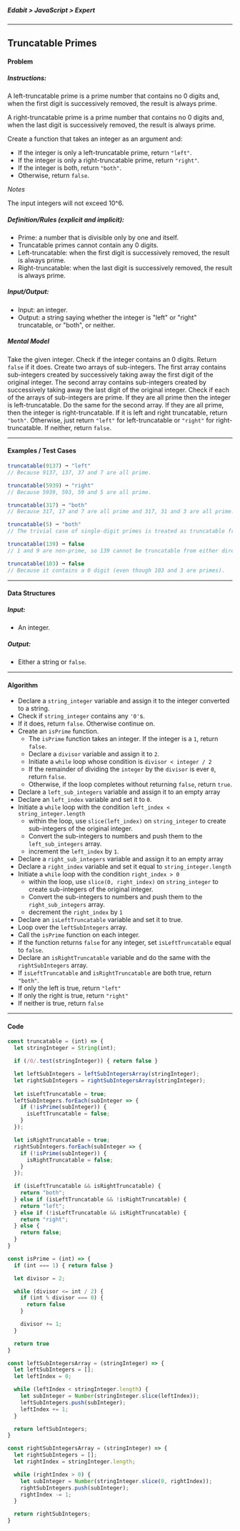 ##### Edabit > JavaScript > Expert

---

## Truncatable Primes

#### Problem

##### Instructions:

A left-truncatable prime is a prime number that contains no 0 digits and, when the first digit is successively removed, the result is always prime.

A right-truncatable prime is a prime number that contains no 0 digits and, when the last digit is successively removed, the result is always prime.

Create a function that takes an integer as an argument and:

- If the integer is only a left-truncatable prime, return `"left"`.
- If the integer is only a right-truncatable prime, return `"right"`.
- If the integer is both, return `"both"`.
- Otherwise, return `false`.

_Notes_

The input integers will not exceed 10^6.

##### Definition/Rules (explicit and implicit):

* Prime: a number that is divisible only by one and itself.
* Truncatable primes cannot contain any 0 digits.
* Left-truncatable: when the first digit is successively removed, the result is always prime.
* Right-truncatable: when the last digit is successively removed, the result is always prime.

##### Input/Output:

* Input: an integer.
* Output: a string saying whether the integer is "left" or "right" truncatable, or "both", or neither.

##### Mental Model

Take the given integer. Check if the integer contains an 0 digits. Return `false` if it does. Create two arrays of sub-integers. The first array contains sub-integers created by successively taking away the first digit of the original integer. The second array contains sub-integers created by successively taking away the last digit of the original integer. Check if each of the arrays of sub-integers are prime. If they are all prime then the integer is left-truncatable. Do the same for the second array. If they are all prime, then the integer is right-truncatable. If it is left and right truncatable, return `"both"`. Otherwise, just return `"left"` for left-truncatable or `"right"` for right-truncatable. If neither, return `false`.

---

#### Examples / Test Cases

```javascript
truncatable(9137) ➞ "left"
// Because 9137, 137, 37 and 7 are all prime.

truncatable(5939) ➞ "right"
// Because 5939, 593, 59 and 5 are all prime.

truncatable(317) ➞ "both"
// Because 317, 17 and 7 are all prime and 317, 31 and 3 are all prime.

truncatable(5) ➞ "both"
// The trivial case of single-digit primes is treated as truncatable from both directions.

truncatable(139) ➞ false
// 1 and 9 are non-prime, so 139 cannot be truncatable from either direction.

truncatable(103) ➞ false
// Because it contains a 0 digit (even though 103 and 3 are primes).
```

---

#### Data Structures

##### Input:

* An integer.

##### Output:

* Either a string or `false`.

---

#### Algorithm

* Declare a `string_integer` variable and assign it to the integer converted to a string.
* Check if `string_integer` contains any `'0'`s.
* If it does, return `false`. Otherwise continue on.
* Create an `isPrime` function.
  * The `isPrime` function takes an integer. If the integer is a `1`, return `false`.
  * Declare a `divisor` variable and assign it to `2`.
  * Initiate a `while` loop whose condition is `divisor < integer / 2`
  * If the remainder of dividing the `integer` by the `divisor` is ever `0`, return `false`.
  * Otherwise, if the loop completes without returning `false`, return `true`.
* Declare a `left_sub_integers` variable and assign it to an empty array
* Declare an `left_index` variable and set it to `0`.
* Initiate a `while` loop with the condition `left_index < string_integer.length`
  * within the loop, use `slice(left_index)` on `string_integer` to create sub-integers of the original integer.
  * Convert the sub-integers to numbers and push them to the `left_sub_integers` array.
  * increment the `left_index` by `1`.
* Declare a `right_sub_integers` variable and assign it to an empty array
* Declare a `right_index` variable and set it equal to `string_integer.length`
* Initiate a `while` loop with the condition `right_index > 0`
  * within the loop, use `slice(0, right_index)` on `string_integer` to create sub-integers of the original integer.
  * Convert the sub-integers to numbers and push them to the `right_sub_integers` array.
  * decrement the `right_index` by `1`
* Declare an `isLeftTruncatable` variable and set it to true.
* Loop over the `leftSubIntegers` array.
* Call the `isPrime` function on each integer.
* If the function returns `false` for any integer, set `isLeftTruncatable` equal to `false`.
* Declare an `isRightTruncatable` variable and do the same with the `rightSubIntegers` array.
* If `isLeftTruncatable` and `isRightTruncatable` are both true, return `"both"`.
* If only the left is true, return `"left"`
* If only the right is true, return `"right"`
* If neither is true, return `false`

---

#### Code

```javascript
const truncatable = (int) => {
  let stringInteger = String(int);

  if (/0/.test(stringInteger)) { return false }

  let leftSubIntegers = leftSubIntegersArray(stringInteger);
  let rightSubIntegers = rightSubIntegersArray(stringInteger);
  
  let isLeftTruncatable = true;
  leftSubIntegers.forEach(subInteger => {
    if (!isPrime(subInteger)) {
      isLeftTruncatable = false;
    }
  });

  let isRightTruncatable = true;
  rightSubIntegers.forEach(subInteger => {
    if (!isPrime(subInteger)) {
      isRightTruncatable = false;
    }
  });

  if (isLeftTruncatable && isRightTruncatable) {
    return "both";
  } else if (isLeftTruncatable && !isRightTruncatable) {
    return "left";
  } else if (!isLeftTruncatable && isRightTruncatable) {
    return "right";
  } else {
    return false;
  }
}

const isPrime = (int) => {
  if (int === 1) { return false }

  let divisor = 2;

  while (divisor <= int / 2) {
    if (int % divisor === 0) {
      return false
    }

    divisor += 1;
  }

  return true
}

const leftSubIntegersArray = (stringInteger) => {
  let leftSubIntegers = [];
  let leftIndex = 0;

  while (leftIndex < stringInteger.length) {
    let subInteger = Number(stringInteger.slice(leftIndex));
    leftSubIntegers.push(subInteger);
    leftIndex += 1;
  }

  return leftSubIntegers;
}

const rightSubIntegersArray = (stringInteger) => {
  let rightSubIntegers = [];
  let rightIndex = stringInteger.length;

  while (rightIndex > 0) {
    let subInteger = Number(stringInteger.slice(0, rightIndex));
    rightSubIntegers.push(subInteger);
    rightIndex -= 1;
  }

  return rightSubIntegers;
}
```

